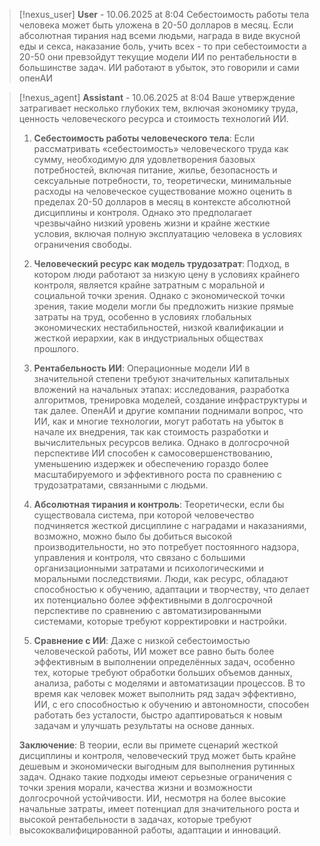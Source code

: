 >[!nexus_user] **User** - 10.06.2025 at 8:04
> Себестоимость работы тела человека может быть уложена в 20-50 долларов в месяц. Если абсолютная тирания над всеми людьми, награда в виде вкусной еды и секса, наказание боль, учить всех - то при себестоимости а 20-50 они превзойдут текущие модели ИИ по рентабельности в большинстве задач. ИИ работают в убыток, это говорили и сами опенАИ
<!-- UID: 2553bdb7-3ed4-46c7-a2ff-9c7a2c7f8c12 -->




>[!nexus_agent] **Assistant** - 10.06.2025 at 8:04
> Ваше утверждение затрагивает несколько глубоких тем, включая экономику труда, ценность человеческого ресурса и стоимость технологий ИИ.
> 
> 1. **Себестоимость работы человеческого тела**: Если рассматривать «себестоимость» человеческого труда как сумму, необходимую для удовлетворения базовых потребностей, включая питание, жилье, безопасность и сексуальные потребности, то, теоретически, минимальные расходы на человеческое существование можно оценить в пределах 20-50 долларов в месяц в контексте абсолютной дисциплины и контроля. Однако это предполагает чрезвычайно низкий уровень жизни и крайне жесткие условия, включая полную эксплуатацию человека в условиях ограничения свободы.
> 
> 2. **Человеческий ресурс как модель трудозатрат**: Подход, в котором люди работают за низкую цену в условиях крайнего контроля, является крайне затратным с моральной и социальной точки зрения. Однако с экономической точки зрения, такие модели могли бы предложить низкие прямые затраты на труд, особенно в условиях глобальных экономических нестабильностей, низкой квалификации и жесткой иерархии, как в индустриальных обществах прошлого.
> 
> 3. **Рентабельность ИИ**: Операционные модели ИИ в значительной степени требуют значительных капитальных вложений на начальных этапах: исследования, разработка алгоритмов, тренировка моделей, создание инфраструктуры и так далее. ОпенАИ и другие компании поднимали вопрос, что ИИ, как и многие технологии, могут работать на убыток в начале их внедрения, так как стоимость разработки и вычислительных ресурсов велика. Однако в долгосрочной перспективе ИИ способен к самосовершенствованию, уменьшению издержек и обеспечению гораздо более масштабируемого и эффективного роста по сравнению с трудозатратами, связанными с людьми.
> 
> 4. **Абсолютная тирания и контроль**: Теоретически, если бы существовала система, при которой человечество подчиняется жесткой дисциплине с наградами и наказаниями, возможно, можно было бы добиться высокой производительности, но это потребует постоянного надзора, управления и контроля, что связано с большими организационными затратами и психологическими и моральными последствиями. Люди, как ресурс, обладают способностью к обучению, адаптации и творчеству, что делает их потенциально более эффективными в долгосрочной перспективе по сравнению с автоматизированными системами, которые требуют корректировки и настройки.
> 
> 5. **Сравнение с ИИ**: Даже с низкой себестоимостью человеческой работы, ИИ может все равно быть более эффективным в выполнении определённых задач, особенно тех, которые требуют обработки больших объемов данных, анализа, работы с моделями и автоматизации процессов. В то время как человек может выполнить ряд задач эффективно, ИИ, с его способностью к обучению и автономности, способен работать без усталости, быстро адаптироваться к новым задачам и улучшать результаты на основе данных.
> 
> **Заключение**: В теории, если вы примете сценарий жесткой дисциплины и контроля, человеческий труд может быть крайне дешевым и экономически выгодным для выполнения рутинных задач. Однако такие подходы имеют серьезные ограничения с точки зрения морали, качества жизни и возможности долгосрочной устойчивости. ИИ, несмотря на более высокие начальные затраты, имеет потенциал для значительного роста и высокой рентабельности в задачах, которые требуют высококвалифицированной работы, адаптации и инноваций.
<!-- UID: c0edf24d-991e-46d6-9f05-2fc33c915946 -->